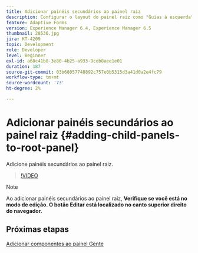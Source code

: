```yaml
---
title: Adicionar painéis secundários ao painel raiz
description: Configurar o layout do painel raiz como "Guias à esquerda" e adicionar painéis secundários ao painel raiz.
feature: Adaptive Forms
version: Experience Manager 6.4, Experience Manager 6.5
thumbnail: 28536.jpg
jira: KT-4209
topic: Development
role: Developer
level: Beginner
exl-id: a68c41b8-3e80-4b25-a933-9ceb8aee1e01
duration: 187
source-git-commit: 03b68057748892c757e0b5315d3a41d0a2e4fc79
workflow-type: tm+mt
source-wordcount: '73'
ht-degree: 2%

---
```


# Adicionar painéis secundários ao painel raiz {#adding-child-panels-to-root-panel}

Adicione painéis secundários ao painel raiz.


>[!VIDEO](https://video.tv.adobe.com/v/28536?quality=12&learn=on)

>[!NOTE]
>Ao adicionar painéis secundários ao painel raiz, **Verifique se você está no modo de edição. O botão Editar está localizado no canto superior direito do navegador.**

## Próximas etapas

[Adicionar componentes ao painel Gente](./adding-components-to-people-panel.md)

